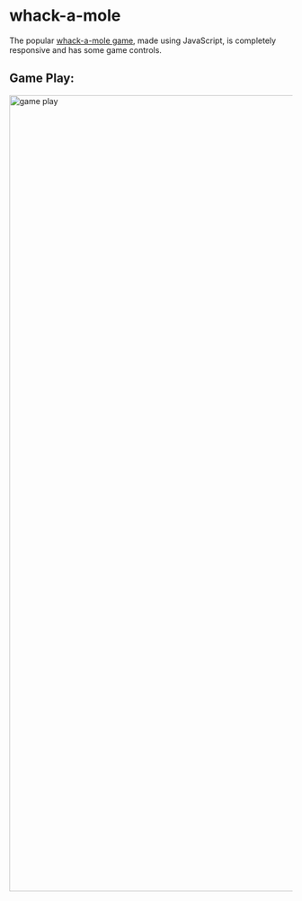 # whack-a-mole
The popular [whack-a-mole game](https://mahakmakharia.github.io/whack-a-mole/), made using JavaScript, is completely responsive and has some game controls.

## Game Play:
<img width="1418" alt="game play" src="https://github.com/mahakmakharia/whack-a-mole/assets/43812568/f03d3e7b-6190-4386-8fae-ec9a4e56aff1">
